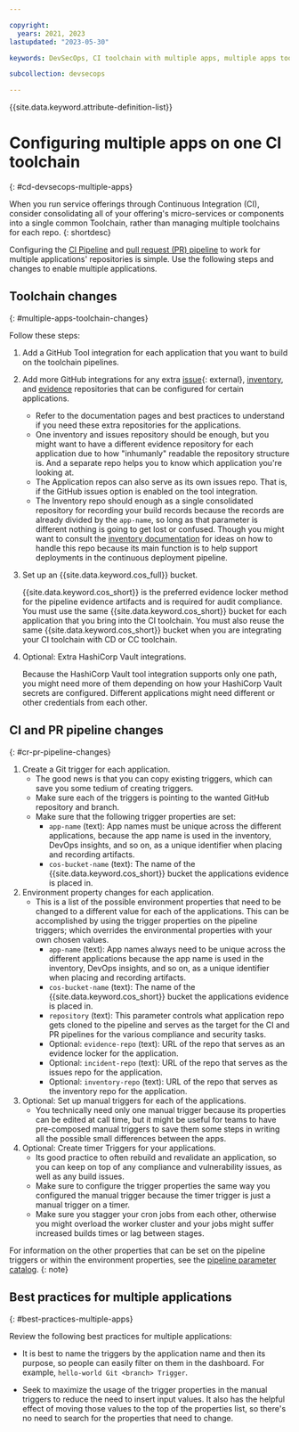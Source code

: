 ```yaml
---

copyright: 
  years: 2021, 2023
lastupdated: "2023-05-30"

keywords: DevSecOps, CI toolchain with multiple apps, multiple apps toolchain

subcollection: devsecops

---
```


{{site.data.keyword.attribute-definition-list}}

# Configuring multiple apps on one CI toolchain
{: #cd-devsecops-multiple-apps}

When you run service offerings through Continuous Integration (CI), consider consolidating all of your offering's micro-services or components into a single common Toolchain, rather than managing multiple toolchains for each repo.
{: shortdesc}

Configuring the [CI Pipeline](/docs/devsecops?topic=devsecops-cd-devsecops-ci-pipeline) and [pull request (PR) pipeline](/docs/devsecops?topic=devsecops-cd-devsecops-pr-pipeline) to work for multiple applications' repositories is simple. Use the following steps and changes to enable multiple applications.

## Toolchain changes
{: #multiple-apps-toolchain-changes}

Follow these steps:

1. Add a GitHub Tool integration for each application that you want to build on the toolchain pipelines.
1. Add more GitHub integrations for any extra [issue](https://us-south.git.cloud.ibm.com/open-toolchain/compliance-incident-issues){: external}, [inventory](/docs/devsecops?topic=devsecops-cd-devsecops-inventory), and [evidence](/docs/devsecops?topic=devsecops-devsecops-evidence) repositories that can be configured for certain applications.
   * Refer to the documentation pages and best practices to understand if you need these extra repositories for the applications.
   * One inventory and issues repository should be enough, but you might want to have a different evidence repository for each application due to how "inhumanly" readable the repository structure is. And a separate repo helps you to know which application you're looking at.
   * The Application repos can also serve as its own issues repo. That is, if the GitHub issues option is enabled on the tool integration.
   * The Inventory repo should enough as a single consolidated repository for recording your build records because the records are already divided by the `app-name`, so long as that parameter is different nothing is going to get lost or confused. Though you might want to consult the [inventory documentation](/docs/devsecops?topic=devsecops-cd-devsecops-inventory) for ideas on how to handle this repo because its main function is to help support deployments in the continuous deployment pipeline.
1. Set up an {{site.data.keyword.cos_full}} bucket.

   {{site.data.keyword.cos_short}} is the preferred evidence locker method for the pipeline evidence artifacts and is required for audit compliance. You must use the same {{site.data.keyword.cos_short}} bucket for each application that you bring into the CI toolchain. You must also reuse the same {{site.data.keyword.cos_short}} bucket when you are integrating your CI toolchain with CD or CC toolchain.
   
1. Optional: Extra HashiCorp Vault integrations. 

   Because the HashiCorp Vault tool integration supports only one path, you might need more of them depending on how your HashiCorp Vault secrets are configured. Different applications might need different or other credentials from each other.

## CI and PR pipeline changes
{: #cr-pr-pipeline-changes}

1. Create a Git trigger for each application.
   * The good news is that you can copy existing triggers, which can save you some tedium of creating triggers.
   * Make sure each of the triggers is pointing to the wanted GitHub repository and branch.
   * Make sure that the following trigger properties are set:
      * `app-name` (text): App names must be unique across the different applications, because the app name is used in the inventory, DevOps insights, and so on, as a unique identifier when placing and recording artifacts.
      * `cos-bucket-name` (text): The name of the {{site.data.keyword.cos_short}} bucket the applications evidence is placed in.
1. Environment property changes for each application.
   * This is a list of the possible environment properties that need to be changed to a different value for each of the applications. This can be accomplished by using the trigger properties on the pipeline triggers; which overrides the environmental properties with your own chosen values.
      * `app-name` (text): App names always need to be unique across the different applications because the app name is used in the inventory, DevOps insights, and so on, as a unique identifier when placing and recording artifacts.
      * `cos-bucket-name` (text): The name of the {{site.data.keyword.cos_short}} bucket the applications evidence is placed in.
      * `repository` (text): This parameter controls what application repo gets cloned to the pipeline and serves as the target for the CI and PR pipelines for the various compliance and security tasks.
      * Optional: `evidence-repo` (text): URL of the repo that serves as an evidence locker for the application.
      * Optional: `incident-repo` (text): URL of the repo that serves as the issues repo for the application.
      * Optional: `inventory-repo` (text): URL of the repo that serves as the inventory repo for the application.
1. Optional: Set up manual triggers for each of the applications.
   * You technically need only one manual trigger because its properties can be edited at call time, but it might be useful for teams to have pre-composed manual triggers to save them some steps in writing all the possible small differences between the apps.
1. Optional: Create timer Triggers for your applications.
   * Its good practice to often rebuild and revalidate an application, so you can keep on top of any compliance and vulnerability issues, as well as any build issues.
   * Make sure to configure the trigger properties the same way you configured the manual trigger because the timer trigger is just a manual trigger on a timer.
   * Make sure you stagger your cron jobs from each other, otherwise you might overload the worker cluster and your jobs might suffer increased builds times or lag between stages.

For information on the other properties that can be set on the pipeline triggers or within the environment properties, see the [pipeline parameter catalog](/docs/devsecops?topic=devsecops-cd-devsecops-pipeline-parm).
{: note}

## Best practices for multiple applications
{: #best-practices-multiple-apps}

Review the following best practices for multiple applications:

* It is best to name the triggers by the application name and then its purpose, so people can easily filter on them in the dashboard. For example, `hello-world Git <branch> Trigger`.

* Seek to maximize the usage of the trigger properties in the manual triggers to reduce the need to insert input values. It also has the helpful effect of moving those values to the top of the properties list, so there's no need to search for the properties that need to change.
